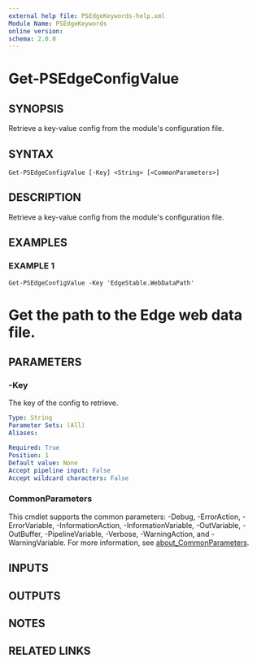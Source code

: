 ```yaml
---
external help file: PSEdgeKeywords-help.xml
Module Name: PSEdgeKeywords
online version:
schema: 2.0.0
---
```


# Get-PSEdgeConfigValue

## SYNOPSIS
Retrieve a key-value config from the module's configuration file.

## SYNTAX

```
Get-PSEdgeConfigValue [-Key] <String> [<CommonParameters>]
```

## DESCRIPTION
Retrieve a key-value config from the module's configuration file.

## EXAMPLES

### EXAMPLE 1
```
Get-PSEdgeConfigValue -Key 'EdgeStable.WebDataPath'
```

# Get the path to the Edge web data file.

## PARAMETERS

### -Key
The key of the config to retrieve.

```yaml
Type: String
Parameter Sets: (All)
Aliases:

Required: True
Position: 1
Default value: None
Accept pipeline input: False
Accept wildcard characters: False
```

### CommonParameters
This cmdlet supports the common parameters: -Debug, -ErrorAction, -ErrorVariable, -InformationAction, -InformationVariable, -OutVariable, -OutBuffer, -PipelineVariable, -Verbose, -WarningAction, and -WarningVariable. For more information, see [about_CommonParameters](http://go.microsoft.com/fwlink/?LinkID=113216).

## INPUTS

## OUTPUTS

## NOTES

## RELATED LINKS

